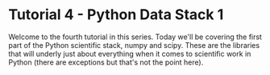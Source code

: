 # Tutorial 4 - Python Data Stack 1
Welcome to the fourth tutorial in this series. Today we'll be covering the first part of the Python scientific stack, numpy and scipy. These are the libraries that will underly just about everything when it comes to scientific work in Python (there are exceptions but that's not the point here).